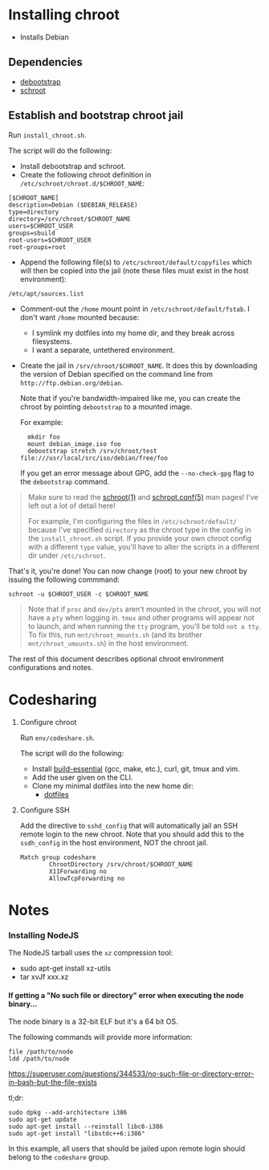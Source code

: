 # Installing chroot

- Installs Debian

## Dependencies

- [debootstrap]
- [schroot]

## Establish and bootstrap chroot jail

Run `install_chroot.sh`.

The script will do the following:

- Install debootstrap and schroot.
- Create the following chroot definition in `/etc/schroot/chroot.d/$CHROOT_NAME`:

```
[$CHROOT_NAME]
description=Debian ($DEBIAN_RELEASE)
type=directory
directory=/srv/chroot/$CHROOT_NAME
users=$CHROOT_USER
groups=sbuild
root-users=$CHROOT_USER
root-groups=root
```

- Append the following file(s) to `/etc/schroot/default/copyfiles` which will then be copied into the jail (note these files must exist in the host environment):

```
/etc/apt/sources.list
```

- Comment-out the `/home` mount point in `/etc/schroot/default/fstab`. I don't want `/home` mounted because:
    + I symlink my dotfiles into my home dir, and they break across filesystems.
    + I want a separate, untethered environment.

- Create the jail in `/srv/chroot/$CHROOT_NAME`. It does this by downloading the version of Debian specified on the command line from `http://ftp.debian.org/debian`.

    Note that if you're bandwidth-impaired like me, you can create the chroot by pointing `debootstrap` to a mounted image.

    For example:

        mkdir foo
        mount debian_image.iso foo
        debootstrap stretch /srv/chroot/test file:///usr/local/src/iso/debian/free/foo

    If you get an error message about GPG, add the `--no-check-gpg` flag to the `debootstrap` command.

> Make sure to read the [schroot(1)] and [schroot.conf(5)] man pages!  I've left out a lot of detail here!
>
> For example, I'm configuring the files in `/etc/schroot/default/` because I've specified `directory` as the chroot type in the config in the `install_chroot.sh` script. If you provide your own chroot config with a different `type` value, you'll have to alter the scripts in a different dir under `/etc/schroot`.

That's it, you're done!  You can now change (root) to your new chroot by issuing the following commmand:

    schroot -u $CHROOT_USER -c $CHROOT_NAME

> Note that if `proc` and `dev/pts` aren't mounted in the chroot, you will not have a `pty` when logging in.  `tmux` and other programs will appear not to launch, and when running the `tty` program, you'll be told `not a tty`.
> To fix this, run `mnt/chroot_mounts.sh` (and its brother `mnt/chroot_umounts.sh`) in the host environment.

The rest of this document describes optional chroot environment configurations and notes.

# Codesharing

1. Configure chroot

    Run `env/codeshare.sh`.

    The script will do the following:

    - Install [build-essential] (gcc, make, etc.), curl, git, tmux and vim.
    - Add the user given on the CLI.
    - Clone my minimal dotfiles into the new home dir:
        + [dotfiles]

2. Configure SSH

    Add the directive to `sshd_config` that will automatically jail an SSH remote login to the new chroot. Note that you should add this to the `ssdh_config` in the host environment, NOT the chroot jail.

    ```
    Match group codeshare
            ChrootDirectory /srv/chroot/$CHROOT_NAME
            X11Forwarding no
            AllowTcpForwarding no
    ```

# Notes

### Installing NodeJS

The NodeJS tarball uses the `xz` compression tool:

- sudo apt-get install xz-utils
- tar xvJf xxx.xz

#### If getting a "No such file or directory" error when executing the node binary...

The node binary is a 32-bit ELF but it's a 64 bit OS.

The following commands will provide more information:

```
file /path/to/node
ldd /path/to/node
```

https://superuser.com/questions/344533/no-such-file-or-directory-error-in-bash-but-the-file-exists

tl;dr:

```
sudo dpkg --add-architecture i386
sudo apt-get update
sudo apt-get install --reinstall libc6-i386
sudo apt-get install "libstdc++6:i386"
```

In this example, all users that should be jailed upon remote login should belong to the `codeshare` group.

[debootstrap]: https://packages.debian.org/stretch/debootstrap
[schroot]: https://packages.debian.org/stretch/schroot
[schroot(1)]: https://manpages.debian.org/stretch/schroot/schroot.1.en.html
[schroot.conf(5)]: https://manpages.debian.org/stretch/schroot/schroot.conf.5.en.html
[build-essential]: https://packages.debian.org/stretch/build-essential
[dotfiles]: https://github.com/btoll/dotfiles/tree/master/minimal

